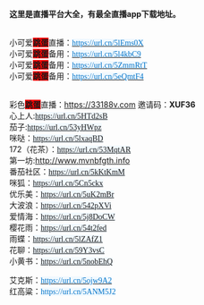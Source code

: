 <p>
    <strong>这里是直播平台大全，有最全直播app下载地址。<br/></strong>
</p>
<p>
    <br/>小可爱<span style="background-color: rgb(255, 0, 0);"><strong>跳蛋</strong></span>直播：<a href="https://url.cn/5lEms0X" target="_self"><span style="color: rgb(4, 116, 200); font-family: &quot;Microsoft YaHei&quot;; background-color: rgb(241, 249, 255);">https://url.cn/5lEms0X</span></a><br/>小可爱<span style="background-color: rgb(255, 0, 0);"><strong style="white-space: normal;">跳蛋</strong></span>备用：<a href="https://url.cn/5l4kbC9" target="_self"><span style="color: rgb(4, 116, 200); font-family: &quot;Microsoft YaHei&quot;; background-color: rgb(241, 249, 255);">https://url.cn/5l4kbC9</span></a><br/>小可爱<span style="background-color: rgb(255, 0, 0);"><strong style="white-space: normal;">跳蛋</strong></span>备用：<a href="https://url.cn/5ZmmRtT" target="_self"><span style="color: rgb(4, 116, 200); font-family: &quot;Microsoft YaHei&quot;; background-color: rgb(241, 249, 255);">https://url.cn/5ZmmRtT</span></a><br/>小可爱<span style="background-color: rgb(255, 0, 0);"><strong>跳蛋</strong></span>备用：<a href="https://url.cn/5eQmtF4" target="_self"><span style="color: rgb(4, 116, 200); font-family: &quot;Microsoft YaHei&quot;; background-color: rgb(241, 249, 255);">https://url.cn/5eQmtF4</span></a><br/><br/>
</p>
<p>
    彩色<span style="background-color: rgb(255, 0, 0);"><strong style="white-space: normal;">跳蛋</strong></span>直播：<a href="https://33188v.com">https://33188v.com</a>&nbsp;邀请码：<strong>XUF36</strong><br/>心上人:<span style="color: rgb(4, 116, 200); font-family: &quot;Microsoft YaHei&quot;; background-color: rgb(241, 249, 255);"><a href="https://url.cn/5HTd2sB">https://url.cn/5HTd2sB</a><br/> </span>茄子:<span style="color: rgb(4, 116, 200); font-family: &quot;Microsoft YaHei&quot;; background-color: rgb(241, 249, 255);"><a href="https://url.cn/53yHWpz">https://url.cn/53yHWpz</a><br/> </span>咪哒：<span style="color: rgb(4, 116, 200); font-family: &quot;Microsoft YaHei&quot;; background-color: rgb(241, 249, 255);"><a href="https://url.cn/5lxaqBD">https://url.cn/5lxaqBD</a><br/> </span>172（花茶）：<span style="color: rgb(4, 116, 200); font-family: &quot;Microsoft YaHei&quot;; background-color: rgb(241, 249, 255);"><a href="https://url.cn/53MqtAR">https://url.cn/53MqtAR</a><br/> </span>第一坊:<a href="http://www.mvnbfgth.info">http://www.mvnbfgth.info</a><br/> 番茄社区：<span style="color: rgb(4, 116, 200); font-family: &quot;Microsoft YaHei&quot;; background-color: rgb(241, 249, 255);"><a href="https://url.cn/5kKtKmM">https://url.cn/5kKtKmM</a><br/> </span>咪狐：<span style="color: rgb(4, 116, 200); font-family: &quot;Microsoft YaHei&quot;; background-color: rgb(241, 249, 255);"><a href="https://url.cn/5Cn5ckx">https://url.cn/5Cn5ckx</a><br/></span>优乐美：<span style="color: rgb(4, 116, 200); font-family: &quot;Microsoft YaHei&quot;; background-color: rgb(241, 249, 255);"><a href="https://url.cn/5uK2mBr">https://url.cn/5uK2mBr</a><br/> </span>大波浪：<span style="color: rgb(4, 116, 200); font-family: &quot;Microsoft YaHei&quot;; background-color: rgb(241, 249, 255);"><a href="https://url.cn/542pXVi">https://url.cn/542pXVi</a><br/> </span>爱情海：<span style="color: rgb(4, 116, 200); font-family: &quot;Microsoft YaHei&quot;; background-color: rgb(241, 249, 255);"><a href="https://url.cn/5j8DoCW">https://url.cn/5j8DoCW</a><br/> </span>樱花雨：<span style="color: rgb(4, 116, 200); font-family: &quot;Microsoft YaHei&quot;; background-color: rgb(241, 249, 255);"><a href="https://url.cn/54t2fed">https://url.cn/54t2fed</a><br/> </span>雨蝶：<span style="color: rgb(4, 116, 200); font-family: &quot;Microsoft YaHei&quot;; background-color: rgb(241, 249, 255);"><a href="https://url.cn/5lZAfZ1">https://url.cn/5lZAfZ1</a><br/> </span>花聊：<span style="color: rgb(4, 116, 200); font-family: &quot;Microsoft YaHei&quot;; background-color: rgb(241, 249, 255);"><a href="https://url.cn/59Y3vsC">https://url.cn/59Y3vsC</a><br/> </span>小黄书：<span style="color: rgb(4, 116, 200); font-family: &quot;Microsoft YaHei&quot;; background-color: rgb(241, 249, 255);"><a href="https://url.cn/5nobEhQ">https://url.cn/5nobEhQ</a></span>
</p>
<p>
    艾克斯：<a href="https://url.cn/5ojw9A2" target="_self"><span style="color: rgb(4, 116, 200); font-family: &quot;Microsoft YaHei&quot;; background-color: rgb(241, 249, 255);">https://url.cn/5ojw9A2</span></a><br/>红高粱：<span style="color: rgb(4, 116, 200); font-family: &quot;Microsoft YaHei&quot;; background-color: rgb(241, 249, 255);">https://url.cn/5ANM5J2</span>
</p>
<p>
    <br/><br/><br/>
</p>
